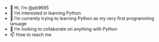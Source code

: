 - 👋 Hi, I’m @pb9695
- 👀 I’m interested in learning Python
- 🌱 I’m currently trying to learning Python as my very first programming lanuage 
- 💞️ I’m looking to collaborate on anything with Python
- 📫 How to reach me

<!---
pb9695/pb9695 is a ✨ special ✨ repository because its `README.md` (this file) appears on your GitHub profile.
You can click the Preview link to take a look at your changes.
--->

